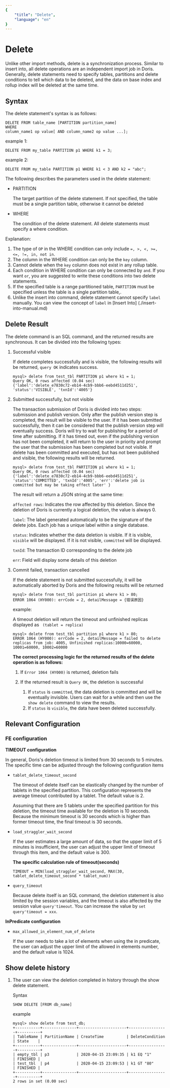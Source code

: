 ```yaml
---
{
    "title": "Delete",
    "language": "en"
}
---
```


<!-- 
Licensed to the Apache Software Foundation (ASF) under one
or more contributor license agreements.  See the NOTICE file
distributed with this work for additional information
regarding copyright ownership.  The ASF licenses this file
to you under the Apache License, Version 2.0 (the
"License"); you may not use this file except in compliance
with the License.  You may obtain a copy of the License at

  http://www.apache.org/licenses/LICENSE-2.0

Unless required by applicable law or agreed to in writing,
software distributed under the License is distributed on an
"AS IS" BASIS, WITHOUT WARRANTIES OR CONDITIONS OF ANY
KIND, either express or implied.  See the License for the
specific language governing permissions and limitations
under the License.
-->

# Delete

Unlike other import methods, delete is a synchronization process. Similar to insert into, all delete operations are an independent import job in Doris. Generally, delete statements need to specify tables, partitions and delete conditions to tell which data to be deleted, and the data on base index and rollup index will be deleted at the same time.


## Syntax

The delete statement's syntax is as follows: 

```
DELETE FROM table_name [PARTITION partition_name]
WHERE
column_name1 op value[ AND column_name2 op value ...];
```

example 1: 

```
DELETE FROM my_table PARTITION p1 WHERE k1 = 3;
```

example 2:

```
DELETE FROM my_table PARTITION p1 WHERE k1 < 3 AND k2 = "abc";
```

The following describes the parameters used in the delete statement:

* PARTITION
	
	The target partition of the delete statement. If not specified, the table must be a single partition table, otherwise it cannot be deleted

* WHERE
	
	The condition of the delete statement. All delete statements must specify a where condition.

Explanation:

1. The type of `OP` in the WHERE condition can only include `=, >, <, >=, <=, !=, in, not in`.
2. The column in the WHERE condition can only be the `key` column.
3. Cannot delete when the `key` column does not exist in any rollup table.
4. Each condition in WHERE condition can only be connected by `and`. If you want `or`, you are suggested to write these conditions into two delete statements.
5. If the specified table is a range partitioned table, `PARTITION` must be specified unless the table is a single partition table,.
6. Unlike the insert into command, delete statement cannot specify `label` manually. You can view the concept of `label` in [Insert Into] (./insert-into-manual.md)

## Delete Result

The delete command is an SQL command, and the returned results are synchronous. It can be divided into the following types:

1. Successful visible

	If delete completes successfully and is visible, the following results will be returned, `query OK` indicates success.
	
	```
	mysql> delete from test_tbl PARTITION p1 where k1 = 1;
    Query OK, 0 rows affected (0.04 sec)
    {'label':'delete_e7830c72-eb14-4cb9-bbb6-eebd4511d251', 'status':'VISIBLE', 'txnId':'4005'}
	```
	
2. Submitted successfully, but not visible


    The transaction submission of Doris is divided into two steps: submission and publish version. Only after the publish version step is completed, the result will be visible to the user. If it has been submitted successfully, then it can be considered that the publish version step will eventually success. Doris will try to wait for publishing for a period of time after submitting. If it has timed out, even if the publishing version has not been completed, it will return to the user in priority and prompt the user that the submission has been completed but not visible. If delete has been committed and executed, but has not been published and visible, the following results will be returned.
    
    ```
	mysql> delete from test_tbl PARTITION p1 where k1 = 1;
    Query OK, 0 rows affected (0.04 sec)
    {'label':'delete_e7830c72-eb14-4cb9-bbb6-eebd4511d251', 'status':'COMMITTED', 'txnId':'4005', 'err':'delete job is committed but may be taking effect later' }
	```
	
     The result will return a JSON string at the same time:
	
    `affected rows`: Indicates the row affected by this deletion. Since the deletion of Doris is currently a logical deletion, the value is always 0.
    
    `label`: The label generated automatically to be the signature of the delete jobs. Each job has a unique label within a single database.
    
    `status`: Indicates whether the data deletion is visible. If it is visible, `visible` will be displayed. If it is not visible, `committed` will be displayed.

    
    `txnId`: The transaction ID corresponding to the delete job
    
    `err`: Field will display some details of this deletion
	
3. Commit failed, transaction cancelled

    If the delete statement is not submitted successfully, it will be automatically aborted by Doris and the following results will be returned

    
    ```
	mysql> delete from test_tbl partition p1 where k1 > 80;
    ERROR 1064 (HY000): errCode = 2, detailMessage = {错误原因}
	```
	
    example: 
    
    A timeout deletion will return the timeout and unfinished replicas displayed as ` (tablet = replica)`
    

    ```
	mysql> delete from test_tbl partition p1 where k1 > 80;
    ERROR 1064 (HY000): errCode = 2, detailMessage = failed to delete replicas from job: 4005, Unfinished replicas:10000=60000, 10001=60000, 10002=60000
	```
	
    **The correct processing logic for the returned results of the delete operation is as follows:**
    
    1. If `Error 1064 (HY000)` is returned, deletion fails
    
    2. If the returned result is `Query OK`, the deletion is successful

    	1. If `status` is `committed`, the data deletion is committed and will be eventually invisible. Users can wait for a while and then use the `show delete` command to view the results.
    	2. If `status` is `visible`, the data have been deleted successfully.

## Relevant Configuration

### FE configuration

**TIMEOUT configuration**

In general, Doris's deletion timeout is limited from 30 seconds to 5 minutes. The specific time can be adjusted through the following configuration items

* `tablet_delete_timeout_second`

    The timeout of delete itself can be elastically changed by the number of tablets in the specified partition. This configuration represents the average timeout contributed by a tablet. The default value is 2.
   
    Assuming that there are 5 tablets under the specified partition for this deletion, the timeout time available for the deletion is 10 seconds. Because the minimum timeout is 30 seconds which is higher than former timeout time, the final timeout is 30 seconds.
   
* `load_straggler_wait_second`

    If the user estimates a large amount of data, so that the upper limit of 5 minutes is insufficient, the user can adjust the upper limit of timeout through this item, and the default value is 300.
  
    **The specific calculation rule of timeout(seconds)**
  
    `TIMEOUT = MIN(load_straggler_wait_second, MAX(30, tablet_delete_timeout_second * tablet_num))`
  
* `query_timeout`
  
    Because delete itself is an SQL command, the deletion statement is also limited by the session variables, and the timeout is also affected by the session value `query'timeout`. You can increase the value by `set query'timeout = xxx`.

**InPredicate configuration**

* `max_allowed_in_element_num_of_delete`
    
    If the user needs to take a lot of elements when using the in predicate, the user can adjust the upper limit of the allowed in elements number, and the default value is 1024.
  
## Show delete history
	
1. The user can view the deletion completed in history through the show delete statement.

	Syntax

	```
	SHOW DELETE [FROM db_name]
	```
	
	example
	
	```
	mysql> show delete from test_db;
	+-----------+---------------+---------------------+-----------------+----------+
	| TableName | PartitionName | CreateTime          | DeleteCondition | State    |
	+-----------+---------------+---------------------+-----------------+----------+
	| empty_tbl | p3            | 2020-04-15 23:09:35 | k1 EQ "1"       | FINISHED |
	| test_tbl  | p4            | 2020-04-15 23:09:53 | k1 GT "80"      | FINISHED |
	+-----------+---------------+---------------------+-----------------+----------+
	2 rows in set (0.00 sec)
	```
	
